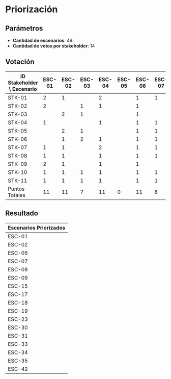 # Priorización

## Parámetros

* **Cantidad de escenarios**: 49
* **Cantidad de votos por stakeholder**: 14

## Votación

| ID Stakeholder \ Escenario | ESC-01 | ESC-02 | ESC-03 | ESC-04 | ESC-05 | ESC-06 | ESC-07 | ESC-08 | ESC-09 | ESC-10 | ESC-11 | ESC-12 | ESC-13 | ESC-14 | ESC-15 | ESC-16 | ESC-17 | ESC-18 | ESC-19 | ESC-20 | ESC-21 | ESC-22 | ESC-23 | ESC-24 | ESC-25 | ESC-26 | ESC-27 | ESC-28 | ESC-29 | ESC-30 | ESC-31 | ESC-32 | ESC-33 | ESC-34 | ESC-35 | ESC-36 | ESC-37 | ESC-38 | ESC-39 | ESC-40 | ESC-41 | ESC-42 | ESC-43 | ESC-44 | ESC-45 | ESC-46 | ESC-47 | ESC-48 | ESC-49 | Total |
|-------|--------|--------|--------|--------|--------|--------|--------|--------|--------|--------|--------|--------|--------|--------|--------|--------|--------|--------|--------|--------|--------|--------|--------|--------|--------|--------|--------|--------|--------|--------|--------|--------|--------|--------|--------|--------|--------|--------|--------|--------|--------|--------|--------|--------|--------|--------|--------|--------|--------|--------|
STK-01|2|1||2||1|1|||1|1|1|||1|||||||||1|||||1||||||||||||||||||||1|14
STK-02|2||1|1||1||1||||||1|||1|1|||||1||2||||||1|||||||||||||1|||||1|14
STK-03||2|1|||1||1||2|1|1|||1|||||||||1||||||||1|||||||||||||||1||1|14
STK-04|1|||1||1|1|1||||||1|2||1|1||2||1|||||||||||1|||||||||||||||||14
STK-05||2|1|||1|1|1||2||1|||1|||||||||1|||||1|||||1|||||||||||||1|||14
STK-06||1|2|1||1|1|||1|1|1||||||||||1||1|1||||||||||||||||||||||1||1|14
STK-07|1|1||2||1|1|1||1|1|1||1|||||||||1|||||||||1|||||1|||||||||||||14
STK-08|1|1||1||1|1|1|||||||1||1|1||1||1|||||||1||||||||||||1||||||||1|14
STK-09|2|1||1||1||1|1||1|1|||1||||||||1|||||||||1|||||1||||||||||1|||14
STK-10|1|1|1|1||1|1|1||1|1|1|1||1|||||||||||||||||||||||||||||||||1|1|14
STK-11|1|1|1|1||1|1|||1|1|1|||1|||||||||1||||||||1|||||||||||||||1||1|14
Puntos Totales|11|11|7|11|0|11|8|8|1|9|7|8|1|3|9|0|3|3|0|3|0|3|3|5|3|0|0|0|3|0|1|4|1|1|0|0|2|0|0|0|1|0|0|1|0|0|5|1|6||

## Resultado

| Escenarios Priorizados     |
|--------|
| ESC-01 |
| ESC-02 |
| ESC-06 |
| ESC-07 |
| ESC-08 |
| ESC-09 |
| ESC-15 |
| ESC-17 |
| ESC-18 |
| ESC-19 |
| ESC-23 |
| ESC-30 |
| ESC-31 |
| ESC-33 |
| ESC-34 |
| ESC-35 |
| ESC-42 |
